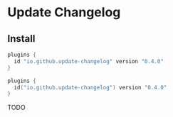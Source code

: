 # Update Changelog

## Install

```groovy
plugins {
  id "io.github.update-changelog" version "0.4.0"
}
```
```kotlin
plugins {
  id("io.github.update-changelog") version "0.4.0"
}
```

TODO